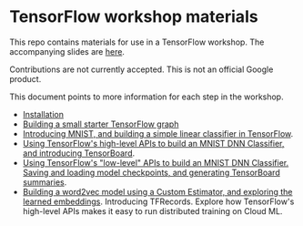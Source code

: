 
# TensorFlow workshop materials

This repo contains materials for use in a TensorFlow workshop.
The accompanying slides are
[here](https://storage.googleapis.com/amy-jo/talks/tf-workshop.pdfxx).

Contributions are not currently accepted.  This is not an official Google product.

This document points to more information for each step in the workshop.

- [Installation](INSTALL.md)
- [Building a small starter TensorFlow graph](workshop_sections/starter_tf_graph/README.md)
- [Introducing MNIST, and building a simple linear classifier in TensorFlow](workshop_sections/mnist_series/01_README_mnist_simple.md).
- [Using TensorFlow's high-level APIs to build an MNIST DNN Classifier, and introducing TensorBoard](workshop_sections/mnist_series/02_README_mnist_tflearn.md).
- [Using TensorFlow's "low-level" APIs to build an MNIST DNN Classifier. Saving and loading model checkpoints, and generating TensorBoard summaries](workshop_sections/mnist_series/03_README_mnist_layers.md).
- [Building a word2vec model using a Custom Estimator, and exploring the learned embeddings](workshop_sections/word2vec/README.md). Introducing TFRecords. Explore how TensorFlow's high-level APIs makes it easy to run distributed training on Cloud ML.
